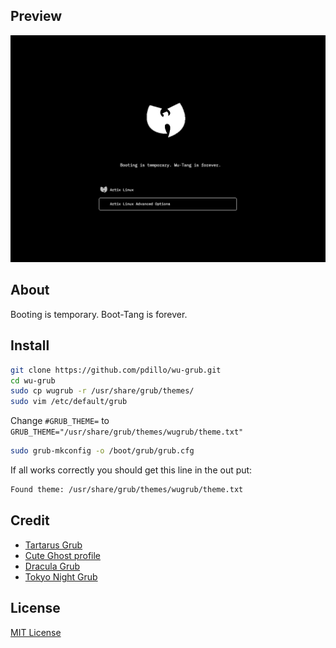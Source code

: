 ## Preview
![preview](/img/screen.png)

## About
Booting is temporary. Boot-Tang is forever.

## Install
```bash
git clone https://github.com/pdillo/wu-grub.git
cd wu-grub
sudo cp wugrub -r /usr/share/grub/themes/
sudo vim /etc/default/grub
```
Change `#GRUB_THEME=` to
`GRUB_THEME="/usr/share/grub/themes/wugrub/theme.txt"`
```bash
sudo grub-mkconfig -o /boot/grub/grub.cfg
```
If all works correctly you should get this line in the out put:
```bash
Found theme: /usr/share/grub/themes/wugrub/theme.txt
```

## Credit
- [Tartarus Grub](https://github.com/AllJavi/tartarus-grub)
- [Cute Ghost profile](https://www.flaticon.com/free-icon/ghost_1150381?term=ghost&page=1&position=52&page=1&position=52&related_id=1150381&origin=style)
- [Dracula Grub](https://draculatheme.com/grub)
- [Tokyo Night Grub](https://github.com/mino29/tokyo-night-grub)

## License
[MIT License](./LICENSE)
